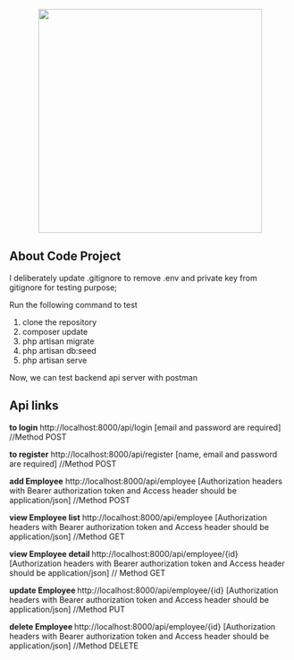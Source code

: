<p align="center"><a href="https://laravel.com" target="_blank"><img src="https://raw.githubusercontent.com/laravel/art/master/logo-lockup/5%20SVG/2%20CMYK/1%20Full%20Color/laravel-logolockup-cmyk-red.svg" width="400"></a></p>

## About Code Project

I deliberately update .gitignore to remove .env and private key from gitignore for testing purpose;

Run the following command to test

<ol>
<li> clone the repository</li>
<li> composer update </li>
<li> php artisan migrate </li>
<li> php artisan db:seed </li>
<li> php artisan serve </li>
</ol>

Now, we can test backend api server with postman

<h2>Api links </h2>

<b>to login</b> <a>http://localhost:8000/api/login</a> [email and password are required] //Method POST

<b>to register</b> <a>http://localhost:8000/api/register</a> [name, email and password are required] //Method POST

<b>add Employee</b> <a>http://localhost:8000/api/employee</a> [Authorization headers with Bearer authorization token and Access header should be application/json] //Method POST

<b>view Employee list</b> <a>http://localhost:8000/api/employee</a> [Authorization headers with Bearer authorization token and Access header should be application/json] //Method GET

<b>view Employee detail </b> <a>http://localhost:8000/api/employee/{id}</a> [Authorization headers with Bearer authorization token and Access header should be application/json] // Method GET

<b>update Employee </b> <a>http://localhost:8000/api/employee/{id}</a> [Authorization headers with Bearer authorization token and Access header should be application/json] //Method PUT

<b>delete Employee </b> <a>http://localhost:8000/api/employee/{id}</a> [Authorization headers with Bearer authorization token and Access header should be application/json] //Method DELETE
